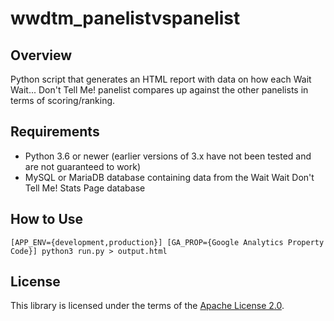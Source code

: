 # wwdtm_panelistvspanelist

## Overview

Python script that generates an HTML report with data on how each Wait Wait... Don't Tell Me!
panelist compares up against the other panelists in terms of scoring/ranking.

## Requirements
 * Python 3.6 or newer (earlier versions of 3.x have not been tested and are not guaranteed to work)
 * MySQL or MariaDB database containing data from the Wait Wait Don't Tell Me! Stats Page database

## How to Use

`[APP_ENV={development,production}] [GA_PROP={Google Analytics Property Code}] python3 run.py > output.html`

## License

This library is licensed under the terms of the [Apache License 2.0](http://www.apache.org/licenses/LICENSE-2.0).
